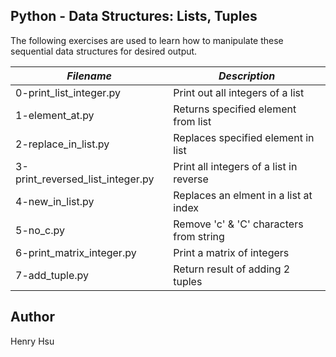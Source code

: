 ## Python - Data Structures: Lists, Tuples

The following exercises are used to learn how to manipulate these sequential data structures for desired output.

|            *Filename*            |              *Description*                 |
|----------------------------------|--------------------------------------------|
| 0-print_list_integer.py          | Print out all integers of a list           |
| 1-element_at.py                  | Returns specified element from list        |
| 2-replace_in_list.py             | Replaces specified element in list         |
| 3-print_reversed_list_integer.py | Print all integers of a list in reverse    |
| 4-new_in_list.py                 | Replaces an elment in a list at index      |
| 5-no_c.py                        | Remove 'c' & 'C' characters from string    |
| 6-print_matrix_integer.py        | Print a matrix of integers                 |
| 7-add_tuple.py                   | Return result of adding 2 tuples           |



## Author
Henry Hsu
